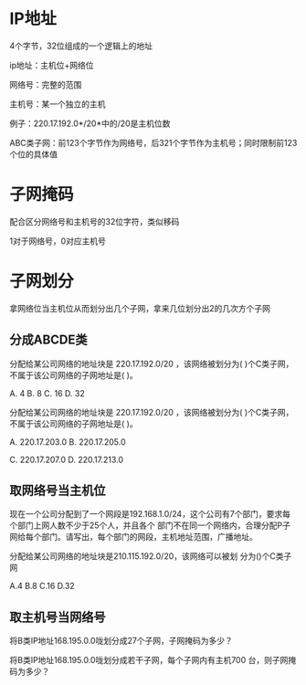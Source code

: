 # IP地址

4个字节，32位组成的一个逻辑上的地址

ip地址：主机位+网络位

网络号：完整的范围

主机号：某一个独立的主机

例子：220.17.192.0*/20*中的/20是主机位数

ABC类子网：前123个字节作为网络号，后321个字节作为主机号；同时限制前123个位的具体值

# 子网掩码

配合区分网络号和主机号的32位字符，类似移码

1对于网络号，0对应主机号

# 子网划分



拿网络位当主机位从而划分出几个子网，拿来几位划分出2的几次方个子网

## 分成ABCDE类

分配给某公司网络的地址块是 220.17.192.0/20 ，该网络被划分为( )个C类子网，不属于该公司网络的子网地址是( )。

A. 4    B. 8    C. 16    D. 32

分配给某公司网络的地址块是 220.17.192.0/20 ，该网络被划分为( )个C类子网，不属于该公司网络的子网地址是( )。

A. 220.17.203.0    B. 220.17.205.0

C. 220.17.207.0    D. 220.17.213.0

## 取网络号当主机位

现在一个公司分配到了一个网段是192.168.1.0/24，这个公司有7个部门，要求每个部门上网人数不少于25个人，并且各个
部门不在同一个网络内，合理分配P子网给每个部门。请写出，每个部门的网段，主机地址范围，广播地址。

分配给某公司网络的地址块是210.115.192.0/20，该网络可以被划
分为()个C类子网

A.4
B.8
C.16
D.32

## 取主机号当网络号

将B类IP地址168.195.0.0咙划分成27个子网，子网掩码为多少？



将B类IP地址168.195.0.0咙划分成若干子网，每个子网内有主机700
台，则子网掩码为多少？

